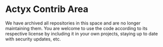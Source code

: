 # Actyx Contrib Area

We have archived all repositories in this space and are no longer maintaining them.
You are welcome to use the code according to its respective license by including it in your own projects, staying up to date with security updates, etc.
